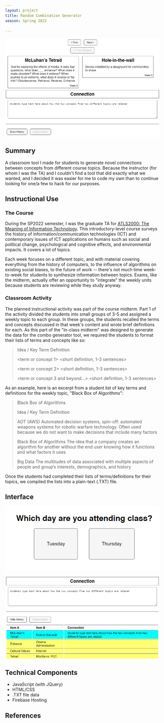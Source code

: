 ```yaml
---
layout: project
title: Random Combination Generator
season: Spring 2022

---
```

![Screenshot of the student's typical view when using the web app.](./combo-screen.png)

## Summary

A classroom tool I made for students to generate novel connections between concepts from different course topics. Because the instructor (for whom I was the TA) and I couldn't find a tool that did exactly what we wanted, and I decided it was easier for me to code my own than to continue looking for one/a few to hack for our purposes.

## Instructional Use

### The Course

During the SP2022 semester, I was the graduate TA for [ATLS2000: The Meaning of Information Technology](https://catalog.colorado.edu/courses-a-z/atls/). This introductory-level course surveys the history of information/communication technologies (ICT) and contemporary issues of ICT applications on humans such as social and political change, psychological and cognitive effects, and environmental impacts. It covers a lot of topics.

Each week focuses on a different topic, and with material covering everything from the history of computers, to the influence of algorithms on existing social biases, to the future of work -- there's not much time week-to-week for students to synthesize information between topics. Exams, like the midterm, actually offer an opportunity to "integrate" the weekly units because students are reviewing while they study anyway.

### Classroom Activity

The planned instructional activity was part of the course midterm. Part 1 of the activity divided the students into small groups of 3-5 and assigned a weekly topic to each group. In these groups, the students recalled the terms and concepts discussed in that week's content and wrote brief definitions for each. As this part of the "in-class midterm" was designed to generate the data for the combo generator tool, we required the students to format their lists of terms and concepts like so:

> <weekly topic title>
> Idea / Key Term
> Definition
>
> <term or concept 1>
> <short definition, 1-3 sentences>
>
> <term or concept 2>
> <short definition, 1-3 sentences>
>
> <term or concept 3 and beyond...>
> <short definition, 1-3 sentences>

As an example, here is an excerpt from a student list of key terms and definitions for the weekly topic, "Black Box of Algorithms":

> Black Box of Algorithms
>
> 
> Idea / Key Term
> Definition
>
> ADT (AWS)
> Automated decision systems, spin-off: automated weapons systems for robotic warfare technology. Often used
> because we do not want to make decisions that include many factors
>
> Black Box of Algorithms
> The idea that a company creates an algorithm for another without the end user knowing how it functions and
> what factors it uses
>
> Big Data
> The multitudes of data associated with multiple aspects of people and group’s interests, demographics, and history

Once the students had completed their lists of terms/definitions for their topics, we compiled the lists into a plain-text (.TXT) file.

## Interface

![](./welcome.png)

![](./history.png)

## Technical Components

* JavaScript (with JQuery)
* HTML/CSS
* .TXT file data
* Firebase Hosting

## References